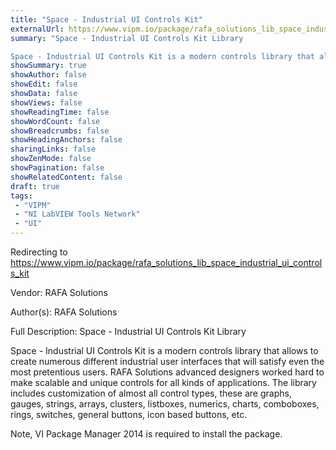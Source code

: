 ```yaml
---
title: "Space - Industrial UI Controls Kit"
externalUrl: https://www.vipm.io/package/rafa_solutions_lib_space_industrial_ui_controls_kit
summary: "Space - Industrial UI Controls Kit Library

Space - Industrial UI Controls Kit is a modern controls library that allows to create numerous different industrial user interfaces that will satisfy even the most pretentious users."
showSummary: true
showAuthor: false
showEdit: false
showData: false
showViews: false
showReadingTime: false
showWordCount: false
showBreadcrumbs: false
showHeadingAnchors: false
sharingLinks: false
showZenMode: false
showPagination: false
showRelatedContent: false
draft: true
tags:
 - "VIPM"
 - "NI LabVIEW Tools Network"
 - "UI"
---
```


Redirecting to https://www.vipm.io/package/rafa_solutions_lib_space_industrial_ui_controls_kit

Vendor: RAFA Solutions

Author(s): RAFA Solutions
 
Full Description:
Space - Industrial UI Controls Kit Library

Space - Industrial UI Controls Kit is a modern controls library that allows to create numerous different industrial user interfaces that will satisfy even the most pretentious users.
RAFA Solutions advanced designers worked hard to make scalable and unique controls for all kinds of applications.
The library includes customization of almost all control types, these are  graphs, gauges, strings, arrays, clusters, listboxes, numerics, charts, comboboxes, rings, switches, general buttons, icon based buttons, etc. 

Note, VI Package Manager 2014 is required to install the package.